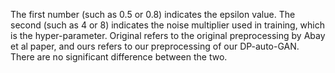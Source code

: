 The first number (such as 0.5 or 0.8) indicates the epsilon value. 
The second (such as 4 or 8) indicates the noise multiplier used in training, which is the hyper-parameter. 
Original refers to the original preprocessing by Abay et al paper, and ours refers to our preprocessing of our DP-auto-GAN. 
There are no significant difference between the two.
